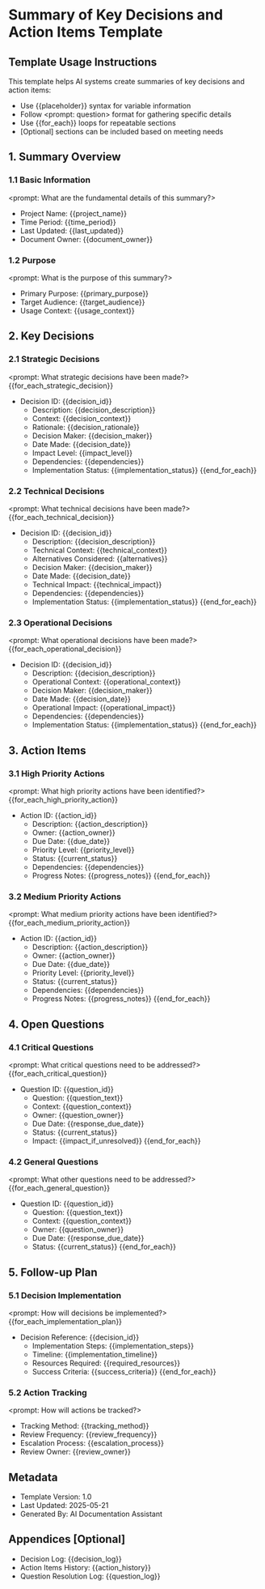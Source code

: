 # Summary of Key Decisions and Action Items Template

## Template Usage Instructions

This template helps AI systems create summaries of key decisions and action items:
- Use {{placeholder}} syntax for variable information
- Follow <prompt: question> format for gathering specific details
- Use {{for_each}} loops for repeatable sections
- [Optional] sections can be included based on meeting needs

## 1. Summary Overview

### 1.1 Basic Information
<prompt: What are the fundamental details of this summary?>
- Project Name: {{project_name}}
- Time Period: {{time_period}}
- Last Updated: {{last_updated}}
- Document Owner: {{document_owner}}

### 1.2 Purpose
<prompt: What is the purpose of this summary?>
- Primary Purpose: {{primary_purpose}}
- Target Audience: {{target_audience}}
- Usage Context: {{usage_context}}

## 2. Key Decisions

### 2.1 Strategic Decisions
<prompt: What strategic decisions have been made?>
{{for_each_strategic_decision}}
- Decision ID: {{decision_id}}
  - Description: {{decision_description}}
  - Context: {{decision_context}}
  - Rationale: {{decision_rationale}}
  - Decision Maker: {{decision_maker}}
  - Date Made: {{decision_date}}
  - Impact Level: {{impact_level}}
  - Dependencies: {{dependencies}}
  - Implementation Status: {{implementation_status}}
{{end_for_each}}

### 2.2 Technical Decisions
<prompt: What technical decisions have been made?>
{{for_each_technical_decision}}
- Decision ID: {{decision_id}}
  - Description: {{decision_description}}
  - Technical Context: {{technical_context}}
  - Alternatives Considered: {{alternatives}}
  - Decision Maker: {{decision_maker}}
  - Date Made: {{decision_date}}
  - Technical Impact: {{technical_impact}}
  - Dependencies: {{dependencies}}
  - Implementation Status: {{implementation_status}}
{{end_for_each}}

### 2.3 Operational Decisions
<prompt: What operational decisions have been made?>
{{for_each_operational_decision}}
- Decision ID: {{decision_id}}
  - Description: {{decision_description}}
  - Operational Context: {{operational_context}}
  - Decision Maker: {{decision_maker}}
  - Date Made: {{decision_date}}
  - Operational Impact: {{operational_impact}}
  - Dependencies: {{dependencies}}
  - Implementation Status: {{implementation_status}}
{{end_for_each}}

## 3. Action Items

### 3.1 High Priority Actions
<prompt: What high priority actions have been identified?>
{{for_each_high_priority_action}}
- Action ID: {{action_id}}
  - Description: {{action_description}}
  - Owner: {{action_owner}}
  - Due Date: {{due_date}}
  - Priority Level: {{priority_level}}
  - Status: {{current_status}}
  - Dependencies: {{dependencies}}
  - Progress Notes: {{progress_notes}}
{{end_for_each}}

### 3.2 Medium Priority Actions
<prompt: What medium priority actions have been identified?>
{{for_each_medium_priority_action}}
- Action ID: {{action_id}}
  - Description: {{action_description}}
  - Owner: {{action_owner}}
  - Due Date: {{due_date}}
  - Priority Level: {{priority_level}}
  - Status: {{current_status}}
  - Dependencies: {{dependencies}}
  - Progress Notes: {{progress_notes}}
{{end_for_each}}

## 4. Open Questions

### 4.1 Critical Questions
<prompt: What critical questions need to be addressed?>
{{for_each_critical_question}}
- Question ID: {{question_id}}
  - Question: {{question_text}}
  - Context: {{question_context}}
  - Owner: {{question_owner}}
  - Due Date: {{response_due_date}}
  - Status: {{current_status}}
  - Impact: {{impact_if_unresolved}}
{{end_for_each}}

### 4.2 General Questions
<prompt: What other questions need to be addressed?>
{{for_each_general_question}}
- Question ID: {{question_id}}
  - Question: {{question_text}}
  - Context: {{question_context}}
  - Owner: {{question_owner}}
  - Due Date: {{response_due_date}}
  - Status: {{current_status}}
{{end_for_each}}

## 5. Follow-up Plan

### 5.1 Decision Implementation
<prompt: How will decisions be implemented?>
{{for_each_implementation_plan}}
- Decision Reference: {{decision_id}}
  - Implementation Steps: {{implementation_steps}}
  - Timeline: {{implementation_timeline}}
  - Resources Required: {{required_resources}}
  - Success Criteria: {{success_criteria}}
{{end_for_each}}

### 5.2 Action Tracking
<prompt: How will actions be tracked?>
- Tracking Method: {{tracking_method}}
- Review Frequency: {{review_frequency}}
- Escalation Process: {{escalation_process}}
- Review Owner: {{review_owner}}

## Metadata
- Template Version: 1.0
- Last Updated: 2025-05-21
- Generated By: AI Documentation Assistant

## Appendices [Optional]
- Decision Log: {{decision_log}}
- Action Items History: {{action_history}}
- Question Resolution Log: {{question_log}}
